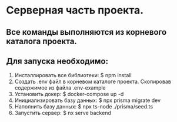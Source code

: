 # Серверная часть проекта.

## Все команды выполняются из корневого каталога проекта.

## Для запуска необходимо:

1. Инсталлировать все библиотеки:
   $ npm install
2. Создать .env файл в корневом каталоге проекта. Скопировав содержимое из файла .env-example
3. Установить докер:
   $ docker-compose up -d
4. Инициализировать базу данных:
   $ npx prisma migrate dev
5. Наполнить базу данных:
   $ npx ts-node ./prisma/seed.ts
6. Запустить сервер:
   $ nx serve backend
